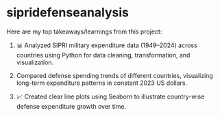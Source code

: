 # sipridefenseanalysis

Here are my top takeaways/learnings from this project:

1. 📊 Analyzed SIPRI military expenditure data (1949–2024) across countries using Python for data cleaning, transformation, and visualization.

2. Compared defense spending trends of different countries, visualizing long-term expenditure patterns in constant 2023 US dollars.

3. 📈 Created clear line plots using Seaborn to illustrate country-wise defense expenditure growth over time.

